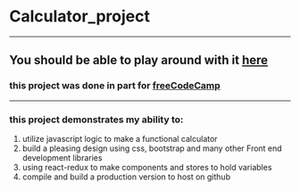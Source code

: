 # Calculator_project
***
## You should be able to play around with it [here](https://jax-man.github.io/Calculator_Project/)

### this project was done in part for [freeCodeCamp](https://freeCodecamp.org)
***
### this project demonstrates my ability to: 

1. utilize javascript logic to make a functional calculator
2. build a pleasing design using css, bootstrap and many other Front end development libraries
3. using react-redux to make components and stores to hold variables
4. compile and build a production version to host on github
